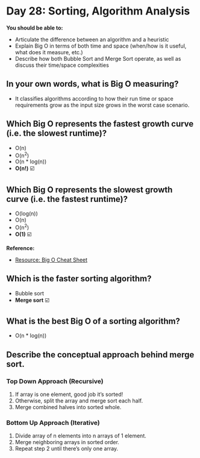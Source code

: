 # Day 28: Sorting, Algorithm Analysis

**You should be able to:**
- Articulate the difference between an algorithm and a heuristic
- Explain Big O in terms of both time and space (when/how is it useful, what does it measure, etc.)
- Describe how both Bubble Sort and Merge Sort operate, as well as discuss their time/space complexities


## In your own words, what is Big O measuring?

- It classifies algorithms according to how their run time or space requirements grow as the input size grows in the worst case scenario.


## Which Big O represents the fastest growth curve (i.e. the slowest runtime)?

- O(n)
- O(n<sup>2</sup>)
- O(n * log(n))
- **O(n!)** ☑️


## Which Big O represents the slowest growth curve (i.e. the fastest runtime)?

- O(log(n))
- O(n)
- O(n<sup>2</sup>)
- **O(1)** ☑️

**Reference:**
- [Resource: Big O Cheat Sheet](https://www.bigocheatsheet.com/)


## Which is the faster sorting algorithm?

- Bubble sort
- **Merge sort** ☑️


## What is the best Big O of a sorting algorithm?

- O(n * log(n))


## Describe the conceptual approach behind merge sort.

### Top Down Approach (Recursive)
1. If array is one element, good job it’s sorted!
2. Otherwise, split the array and merge sort each half.
3. Merge combined halves into sorted whole.

### Bottom Up Approach (Iterative)
1. Divide array of n elements into n arrays of 1 element.
2. Merge neighboring arrays in sorted order.
3. Repeat step 2 until there’s only one array.
